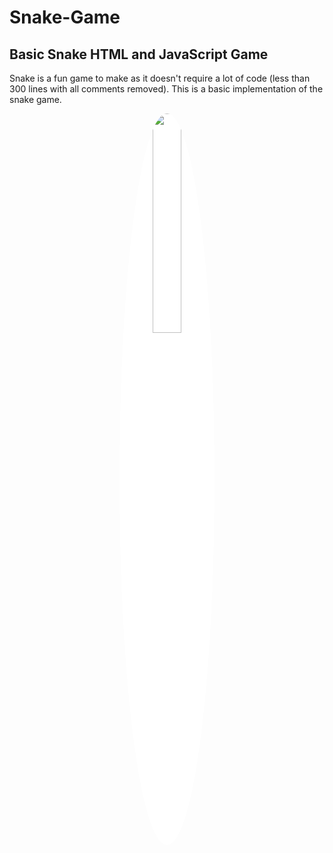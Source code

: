 # Snake-Game
<h2>Basic Snake HTML and JavaScript Game</h2>
<p>Snake is a fun game to make as it doesn't require a lot of code (less than 300 lines with all comments removed). This is a basic implementation of the snake game.</p>
<p align="center" >
<img style="background-color: #fff; border-radius: 50%;" src="" width="30%" height="30%">
</p>
